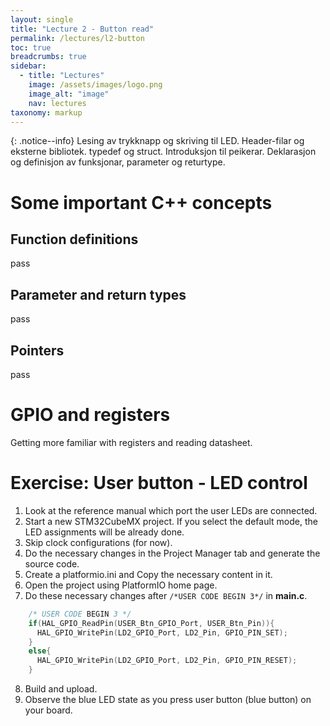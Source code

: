 ```yaml
---
layout: single
title: "Lecture 2 - Button read"
permalink: /lectures/l2-button
toc: true
breadcrumbs: true
sidebar:
  - title: "Lectures"
    image: /assets/images/logo.png
    image_alt: "image"
    nav: lectures
taxonomy: markup
---
```


{: .notice--info}
Lesing av trykknapp og skriving til LED. Header-filar og eksterne bibliotek. typedef og struct. Introduksjon til peikerar. Deklarasjon og definisjon av funksjonar, parameter og returtype.

# Some important C++ concepts
## Function definitions
pass

## Parameter and return types
pass

## Pointers
pass


# GPIO and registers
Getting more familiar with registers and reading datasheet.




# Exercise: User button - LED control
1. Look at the reference manual which port the user LEDs are connected.
2. Start a new STM32CubeMX project. If you select the default mode, the LED assignments will be already done.
3. Skip clock configurations (for now).
4. Do the necessary changes in the Project Manager tab and generate the source code.
5. Create a platformio.ini and Copy the necessary content in it.
6. Open the project using PlatformIO home page.
7. Do these necessary changes after `/*USER CODE BEGIN 3*/` in **main.c**.
```c
    /* USER CODE BEGIN 3 */
    if(HAL_GPIO_ReadPin(USER_Btn_GPIO_Port, USER_Btn_Pin)){
      HAL_GPIO_WritePin(LD2_GPIO_Port, LD2_Pin, GPIO_PIN_SET);
    }
    else{
      HAL_GPIO_WritePin(LD2_GPIO_Port, LD2_Pin, GPIO_PIN_RESET);
    }
```
8. Build and upload.
9. Observe the blue LED state as you press user button (blue button) on your board.

<!-- 
MUST WATCH! https://www.youtube.com/watch?v=zvTd3Zxtiek&ab_channel=pointer-x -->
<!-- https://www.youtube.com/watch?v=Hffw-m9fuxc&t=1s&ab_channel=MitchDavis -->



<!-- https://wiki.st.com/stm32mcu/wiki/STM32StepByStep:Step2_Blink_LED
https://deepbluembedded.com/stm32-gpio-write-pin-digital-output-lab/ -->


<!-- ## Button debounce
https://deepbluembedded.com/stm32-button-debounce-code-examples-tutorial/ -->
<!-- https://howtomechatronics.com/how-it-works/electrical-engineering/schmitt-trigger/ -->